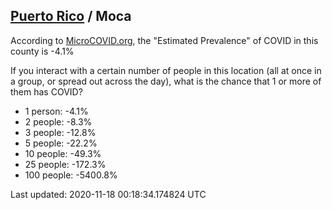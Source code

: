 
## [Puerto Rico](/united-states/puerto-rico) / Moca

According to [MicroCOVID.org](http://microcovid.org),
the "Estimated Prevalence" of COVID in this county is -4.1%

If you interact with a certain number of people in this location
(all at once in a group, or spread out across the day), what is the chance that
1 or more of them has COVID?

- 1 person: -4.1%
- 2 people: -8.3%
- 3 people: -12.8%
- 5 people: -22.2%
- 10 people: -49.3%
- 25 people: -172.3%
- 100 people: -5400.8%

Last updated: 2020-11-18 00:18:34.174824 UTC
